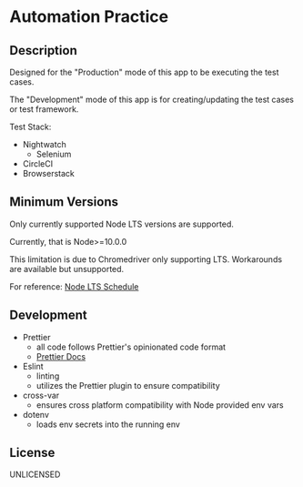 # Automation Practice

## Description

Designed for the "Production" mode of this app to be executing the test cases.

The "Development" mode of this app is for creating/updating the test cases or test framework.

Test Stack:

* Nightwatch
  * Selenium
* CircleCI
* Browserstack

## Minimum Versions

Only currently supported Node LTS versions are supported.

Currently, that is Node>=10.0.0

This limitation is due to Chromedriver only supporting LTS. Workarounds are available but unsupported.

For reference: [Node LTS Schedule](https://github.com/nodejs/Release)

## Development

* Prettier
  * all code follows Prettier's opinionated code format
  * [Prettier Docs](https://prettier.io/docs/en/index.html)
* Eslint
  * linting
  * utilizes the Prettier plugin to ensure compatibility
* cross-var
  * ensures cross platform compatibility with Node provided env vars
* dotenv
  * loads env secrets into the running env

## License

UNLICENSED
